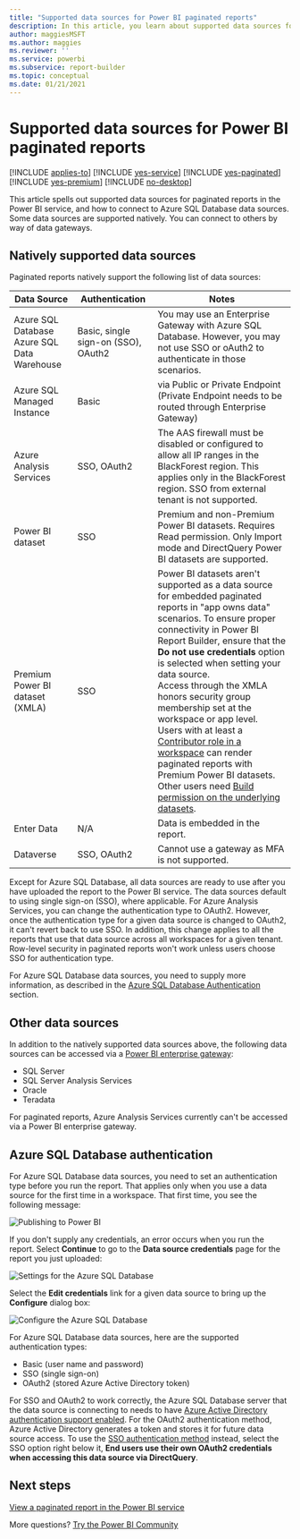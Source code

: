 ```yaml
---
title: "Supported data sources for Power BI paginated reports"
description: In this article, you learn about supported data sources for paginated reports in the Power BI service, and how to connect to Azure SQL Database data sources.
author: maggiesMSFT
ms.author: maggies
ms.reviewer: ''
ms.service: powerbi
ms.subservice: report-builder
ms.topic: conceptual
ms.date: 01/21/2021
---
```


# Supported data sources for Power BI paginated reports

[!INCLUDE [applies-to](../includes/applies-to.md)] [!INCLUDE [yes-service](../includes/yes-service.md)] [!INCLUDE [yes-paginated](../includes/yes-paginated.md)] [!INCLUDE [yes-premium](../includes/yes-premium.md)] [!INCLUDE [no-desktop](../includes/no-desktop.md)] 

This article spells out supported data sources for paginated reports in the Power BI service, and how to connect to Azure SQL Database data sources. Some data sources are supported natively. You can connect to others by way of data gateways.

## Natively supported data sources

Paginated reports natively support the following list of data sources:

| Data Source | Authentication | Notes |
| --- | --- | --- |
| Azure SQL Database <br>Azure SQL Data Warehouse | Basic, single sign-on (SSO), OAuth2 | You may use an Enterprise Gateway with Azure SQL Database. However, you may not use SSO or oAuth2 to authenticate in those scenarios.   |
| Azure SQL Managed Instance | Basic | via Public or Private Endpoint (Private Endpoint needs to be routed through Enterprise Gateway)  |
| Azure Analysis Services | SSO, OAuth2 | The AAS firewall must be disabled or configured to allow all IP ranges in the BlackForest region. This applies only in the BlackForest region.  SSO from external tenant is not supported. |
| Power BI dataset | SSO | Premium and non-Premium Power BI datasets. Requires Read permission. Only Import mode and DirectQuery Power BI datasets are supported. |
| Premium Power BI dataset (XMLA) | SSO | Power BI datasets aren't supported as a data source for embedded paginated reports in "app owns data" scenarios.  To ensure proper connectivity in Power BI Report Builder, ensure that the **Do not use credentials** option is selected when setting your data source.<br />Access through the XMLA honors security group membership set at the workspace or app level.<br />Users with at least a [Contributor role in a workspace](../collaborate-share/service-new-workspaces.md#roles-in-the-new-workspaces) can render paginated reports with Premium Power BI datasets. Other users need [Build permission on the underlying datasets](../connect-data/service-datasets-build-permissions.md).    |
| Enter Data | N/A | Data is embedded in the report. |
| Dataverse | SSO, OAuth2 | Cannot use a gateway as MFA is not supported.

Except for Azure SQL Database, all data sources are ready to use after you have uploaded the report to the Power BI service. The data sources default to using single sign-on (SSO), where applicable. For Azure Analysis Services, you can change the authentication type to OAuth2. However, once the authentication type for a given data source is changed to OAuth2, it can't revert back to use SSO.  In addition, this change applies to all the reports that use that data source across all workspaces for a given tenant.  Row-level security in paginated reports won't work unless users choose SSO for authentication type.

For Azure SQL Database data sources, you need to supply more information, as described in the [Azure SQL Database Authentication](#azure-sql-database-authentication) section.

## Other data sources

In addition to the natively supported data sources above, the following data sources can be accessed via a [Power BI enterprise gateway](../connect-data/service-gateway-onprem.md):

- SQL Server
- SQL Server Analysis Services
- Oracle
- Teradata

For paginated reports, Azure Analysis Services currently can't be accessed via a Power BI enterprise gateway.

## Azure SQL Database authentication

For Azure SQL Database data sources, you need to set an authentication type before you run the report. That applies only when you use a data source for the first time in a workspace. That first time, you see the following message:

![Publishing to Power BI](media/paginated-reports-data-sources/power-bi-paginated-publishing.png)

If you don't supply any credentials, an error occurs when you run the report. Select **Continue**  to go to the **Data source credentials** page for the report you just uploaded:

![Settings for the Azure SQL Database](media/paginated-reports-data-sources/power-bi-paginated-settings-azure-sql.png)

Select the **Edit credentials** link for a given data source to bring up the **Configure** dialog box:

![Configure the Azure SQL Database](media/paginated-reports-data-sources/power-bi-paginated-configure-azure-sql.png)

For Azure SQL Database data sources, here are the supported authentication types:

- Basic (user name and password)
- SSO (single sign-on)
- OAuth2 (stored Azure Active Directory token)

For SSO and OAuth2 to work correctly, the Azure SQL Database server that the data source is connecting to needs to have [Azure Active Directory authentication support enabled](/azure/sql-database/sql-database-aad-authentication-configure). For the OAuth2 authentication method, Azure Active Directory generates a token and stores it for future data source access. To use the [SSO authentication method](../connect-data/service-azure-sql-database-with-direct-connect.md#single-sign-on) instead, select the SSO option right below it, **End users use their own OAuth2 credentials when accessing this data source via DirectQuery**.
  
## Next steps

[View a paginated report in the Power BI service](../consumer/paginated-reports-view-power-bi-service.md)

More questions? [Try the Power BI Community](https://community.powerbi.com/)
